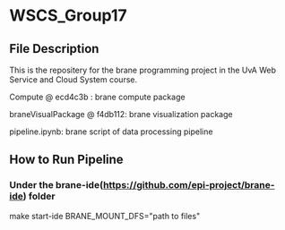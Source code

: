 # WSCS_Group17
## File Description
This is the repositery for the brane programming project in the UvA Web Service and Cloud System course.

Compute @ ecd4c3b : brane compute package

braneVisualPackage @ f4db112: brane visualization package

pipeline.ipynb: brane script of data processing pipeline

## How to Run Pipeline
### Under the brane-ide(https://github.com/epi-project/brane-ide) folder
make start-ide BRANE_MOUNT_DFS="path to files"
